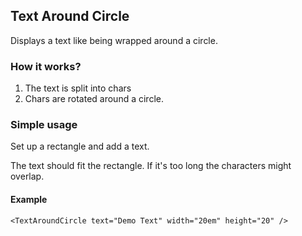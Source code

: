 ## Text Around Circle

Displays a text like being wrapped around a circle.

### How it works?

1. The text is split into chars
2. Chars are rotated around a circle.

### Simple usage

Set up a rectangle and add a text.

The text should fit the rectangle. If it's too long the characters might overlap.

#### Example

```React
<TextAroundCircle text="Demo Text" width="20em" height="20" />
```
